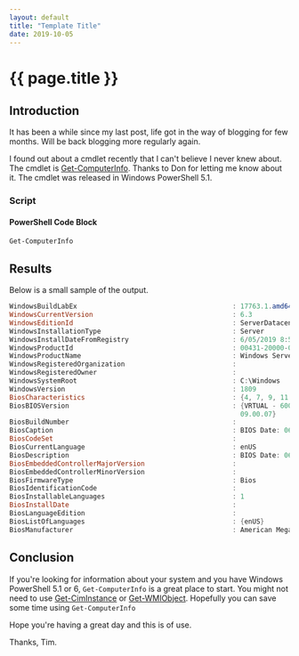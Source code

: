 ```yaml
---
layout: default
title: "Template Title"
date: 2019-10-05
---
```

# {{ page.title }}

## Introduction

It has been a while since my last post, life got in the way of blogging for few months. Will be back blogging more regularly again.

I found out about a cmdlet recently that I can't believe I never knew about. The cmdlet is [Get-ComputerInfo](https://docs.microsoft.com/en-us/powershell/module/microsoft.powershell.management/get-computerinfo?view=powershell-6). Thanks to Don for letting me know about it.
The cmdlet was released in Windows PowerShell 5.1.

### Script

#### PowerShell Code Block

```powershell
Get-ComputerInfo
```

## Results
Below is a small sample of the output.
```powershell
WindowsBuildLabEx                                       : 17763.1.amd64fre.rs5_release.180914-1434
WindowsCurrentVersion                                   : 6.3
WindowsEditionId                                        : ServerDatacenterEval
WindowsInstallationType                                 : Server
WindowsInstallDateFromRegistry                          : 6/05/2019 8:51:28 AM
WindowsProductId                                        : 00431-20000-00000-AA661
WindowsProductName                                      : Windows Server 2019 Datacenter Evaluation
WindowsRegisteredOrganization                           :
WindowsRegisteredOwner                                  :
WindowsSystemRoot                                       : C:\Windows
WindowsVersion                                          : 1809
BiosCharacteristics                                     : {4, 7, 9, 11...}
BiosBIOSVersion                                         : {VRTUAL - 6001702, BIOS Date: 06/02/17 12:52:12  Ver: 09.00.07, BIOS Date: 06/02/17 12:52:12  Ver:
                                                          09.00.07}
BiosBuildNumber                                         :
BiosCaption                                             : BIOS Date: 06/02/17 12:52:12  Ver: 09.00.07
BiosCodeSet                                             :
BiosCurrentLanguage                                     : enUS
BiosDescription                                         : BIOS Date: 06/02/17 12:52:12  Ver: 09.00.07
BiosEmbeddedControllerMajorVersion                      :
BiosEmbeddedControllerMinorVersion                      :
BiosFirmwareType                                        : Bios
BiosIdentificationCode                                  :
BiosInstallableLanguages                                : 1
BiosInstallDate                                         :
BiosLanguageEdition                                     :
BiosListOfLanguages                                     : {enUS}
BiosManufacturer                                        : American Megatrends Inc.
```

## Conclusion

If you're looking for information about your system and you have Windows PowerShell 5.1 or 6, `Get-ComputerInfo` is a great place to start.
You might not need to use [Get-CimInstance](https://docs.microsoft.com/en-us/powershell/module/cimcmdlets/get-ciminstance?view=powershell-6) or  [Get-WMIObject](https://docs.microsoft.com/en-us/powershell/module/microsoft.powershell.management/get-wmiobject?view=powershell-5.1). Hopefully you can save some time using `Get-ComputerInfo`

Hope you're having a great day and this is of use.

Thanks, Tim.
